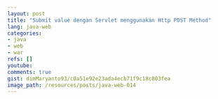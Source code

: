 ```yaml
---
layout: post
title: "Submit value dengan Servlet menggunakan Http POST Method"
lang: java-web
categories:
- java
- web
- war
refs: []
youtube: 
comments: true
gist: dimMaryanto93/c0a51e92e23ada4ecb71f9c18c803fea
image_path: /resources/posts/java-web-014
---
```


